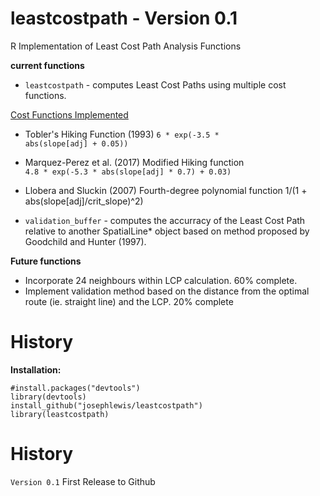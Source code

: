 # leastcostpath - Version 0.1

R Implementation of Least Cost Path Analysis Functions

<b>current functions</b>
* <code>leastcostpath</code> - computes Least Cost Paths using multiple cost functions.</b>

<u>Cost Functions Implemented</u></b>

* Tobler's Hiking Function (1993)</b> 
<code>6 * exp(-3.5 * abs(slope[adj] + 0.05))</code></b>


* Marquez-Perez et al. (2017) Modified Hiking function</b> 
<code> 4.8 * exp(-5.3 * abs(slope[adj] * 0.7) + 0.03)</code></b> 

* Llobera and Sluckin (2007) Fourth-degree polynomial function</b> 
1/(1 + abs(slope[adj]/crit_slope)^2)</b> 
  
  

* <code>validation_buffer</code> - computes the accurracy of the Least Cost Path relative to another SpatialLine* object based on method proposed by Goodchild and Hunter (1997).

<b> Future functions</b>
* Incorporate 24 neighbours within LCP calculation. 60% complete.
* Implement validation method based on the distance from the optimal route (ie. straight line) and the LCP. 20% complete

# History

<b>Installation:</b>

<code>#install.packages("devtools")</code><br />
<code>library(devtools)</code><br />
<code>install_github("josephlewis/leastcostpath")</code><br />
<code>library(leastcostpath)</code>

# History

<code>Version 0.1</code> First Release to Github

